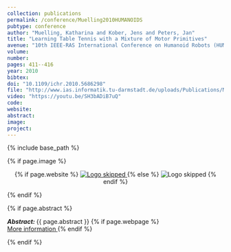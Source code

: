 ```yaml
---
collection: publications
permalink: /conference/Muelling2010HUMANOIDS
pubtype: conference
author: "Muelling, Katharina and Kober, Jens and Peters, Jan"
title: "Learning Table Tennis with a Mixture of Motor Primitives"
avenue: "10th IEEE-RAS International Conference on Humanoid Robots (HUMANOIDS)"
volume: 
number: 
pages: 411--416
year: 2010
bibtex: 
doi: "10.1109/ichr.2010.5686298"
file: "http://www.ias.informatik.tu-darmstadt.de/uploads/Publications/Muelling_ICHR_2012.pdf"
video: "https://youtu.be/SH3bADiB7uQ"
code: 
website: 
abstract: 
image: 
project: 
---
```

{% include base_path %}

{% if page.image %}
<p align="center">
{% if page.website %}
<a href="{{ page.website }}"> <img src="{{  page.image }}" alt="Logo skipped" style="max-height:200px"/> </a>
{% else %}
<img src="{{  page.image }}" alt="Logo skipped" />
{% endif %}
</p>
{% endif %}

{% if page.abstract %}
<p> <strong> <em> Abstract: </em> </strong> {{ page.abstract }}
    {% if page.webpage %}
        <a href="{{ page.website}}"> <br> More information </a>
    {% endif %}
</p>
{% endif %}

